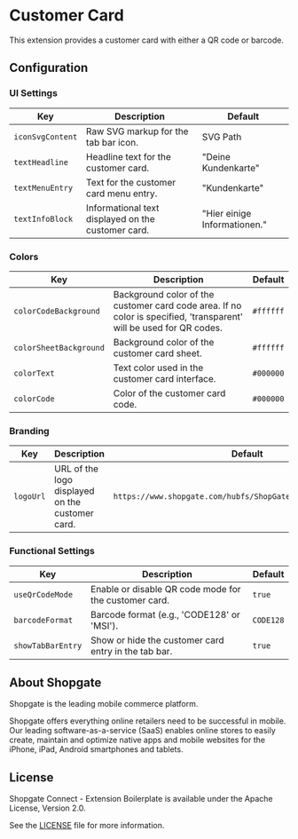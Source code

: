 # Customer Card

This extension provides a customer card with either a QR code or barcode.


## Configuration

### UI Settings
| Key | Description | Default |
|------|------------|---------|
| `iconSvgContent` | Raw SVG markup for the tab bar icon. | SVG Path |
| `textHeadline` | Headline text for the customer card. | "Deine Kundenkarte" |
| `textMenuEntry` | Text for the customer card menu entry. | "Kundenkarte" |
| `textInfoBlock` | Informational text displayed on the customer card. | "Hier einige Informationen." |

### Colors
| Key | Description | Default |
|------|------------|---------|
| `colorCodeBackground` | Background color of the customer card code area. If no color is specified, 'transparent' will be used for QR codes. | `#ffffff` |
| `colorSheetBackground` | Background color of the customer card sheet. | `#ffffff` |
| `colorText` | Text color used in the customer card interface. | `#000000` |
| `colorCode` | Color of the customer card code. | `#000000` |

### Branding
| Key | Description | Default |
|------|------------|---------|
| `logoUrl` | URL of the logo displayed on the customer card. | `https://www.shopgate.com/hubfs/ShopGate/Images/12321321.svg` |

### Functional Settings
| Key | Description | Default |
|------|------------|---------|
| `useQrCodeMode` | Enable or disable QR code mode for the customer card. | `true` |
| `barcodeFormat` | Barcode format (e.g., 'CODE128' or 'MSI'). | `CODE128` |
| `showTabBarEntry` | Show or hide the customer card entry in the tab bar. | `true` |


## About Shopgate

Shopgate is the leading mobile commerce platform.

Shopgate offers everything online retailers need to be successful in mobile. Our leading
software-as-a-service (SaaS) enables online stores to easily create, maintain and optimize native
apps and mobile websites for the iPhone, iPad, Android smartphones and tablets.

## License

Shopgate Connect - Extension Boilerplate is available under the Apache License, Version 2.0.

See the [LICENSE](./LICENSE) file for more information.
